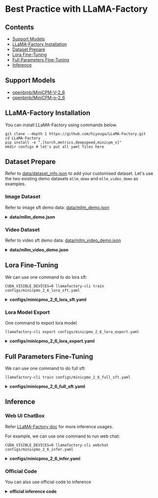 # Best Practice with LLaMA-Factory

## Contents <!-- omit in toc -->

- [Support Models](#Support-Models)
- [LLaMA-Factory Installation](#LLaMA-Factory-Installation)
- [Dataset Prepare](#Dataset-Prepare)
- [Lora Fine-Tuning](#Lora-Fine-Tuning)
- [Full Parameters Fine-Tuning](#Full-Parameters-Fine-Tuning)
- [Inference](#Inference)

## Support Models
* [openbmb/MiniCPM-V-2_6](https://huggingface.co/openbmb/MiniCPM-V-2_6)
* [openbmb/MiniCPM-o-2_6](https://huggingface.co/openbmb/MiniCPM-o-2_6)

## LLaMA-Factory Installation

You can install LLaMA-Factory using commands below.

```
git clone --depth 1 https://github.com/hiyouga/LLaMA-Factory.git
cd LLaMA-Factory
pip install -e ".[torch,metrics,deepspeed,minicpm_v]"
mkdir configs # let's put all yaml files here 
```

## Dataset Prepare

Refer to [data/dataset_info.json](https://github.com/hiyouga/LLaMA-Factory/blob/main/data/dataset_info.json) to add your customised dataset. Let's use the two existing demo datasets `mllm_demo` and `mllm_video_demo` as examples.

### Image Dataset

Refer to image sft demo data: [data/mllm_demo.json](https://github.com/hiyouga/LLaMA-Factory/blob/main/data/mllm_demo.json)

<details>
  <summary>
    <b>data/mllm_demo.json</b>
  </summary>

```json
[
  {
    "messages": [
      {
        "content": "<image>Who are they?",
        "role": "user"
      },
      {
        "content": "They're Kane and Gretzka from Bayern Munich.",
        "role": "assistant"
      },
      {
        "content": "What are they doing?",
        "role": "user"
      },
      {
        "content": "They are celebrating on the soccer field.",
        "role": "assistant"
      }
    ],
    "images": [
      "mllm_demo_data/1.jpg"
    ]
  },
  {
    "messages": [
      {
        "content": "<image>Who is he?",
        "role": "user"
      },
      {
        "content": "He's Thomas Muller from Bayern Munich.",
        "role": "assistant"
      },
      {
        "content": "Why is he on the ground?",
        "role": "user"
      },
      {
        "content": "Because he's sliding on his knees to celebrate.",
        "role": "assistant"
      }
    ],
    "images": [
      "mllm_demo_data/2.jpg"
    ]
  },
  {
    "messages": [
      {
        "content": "<image>Please describe this image",
        "role": "user"
      },
      {
        "content": "Chinese astronaut Gui Haichao is giving a speech.",
        "role": "assistant"
      },
      {
        "content": "What has he accomplished?",
        "role": "user"
      },
      {
        "content": "He was appointed to be a payload specialist on Shenzhou 16 mission in June 2022, thus becoming the first Chinese civilian of Group 3 in space on 30 May 2023. He is responsible for the on-orbit operation of space science experimental payloads.",
        "role": "assistant"
      }
    ],
    "images": [
      "mllm_demo_data/3.jpg"
    ]
  }
]
```

</details>


### Video Dataset

Refer to video sft demo data: [data/mllm_video_demo.json](https://github.com/hiyouga/LLaMA-Factory/blob/main/data/mllm_video_demo.json)

<details>
  <summary>
    <b>data/mllm_video_demo.json</b>
  </summary>

```json
[
  {
    "messages": [
      {
        "content": "<video>Why is this video funny?",
        "role": "user"
      },
      {
        "content": "Because a baby is reading, and he is so cute!",
        "role": "assistant"
      }
    ],
    "videos": [
      "mllm_demo_data/1.mp4"
    ]
  },
  {
    "messages": [
      {
        "content": "<video>What is she doing?",
        "role": "user"
      },
      {
        "content": "She is cooking.",
        "role": "assistant"
      }
    ],
    "videos": [
      "mllm_demo_data/2.avi"
    ]
  },
  {
    "messages": [
      {
        "content": "<video>What's in the video?",
        "role": "user"
      },
      {
        "content": "A baby is playing in the living room.",
        "role": "assistant"
      }
    ],
    "videos": [
      "mllm_demo_data/3.mp4"
    ]
  }
]
```

</details>


## Lora Fine-Tuning

We can use one command to do lora sft:

```shell
CUDA_VISIBLE_DEVICES=0 llamafactory-cli train configs/minicpmo_2_6_lora_sft.yaml
```

<details>
  <summary>
    <b>configs/minicpmo_2_6_lora_sft.yaml</b>
  </summary>

```yaml
### model
model_name_or_path: openbmb/MiniCPM-o-2_6 # MiniCPM-o-2_6 MiniCPM-V-2_6
trust_remote_code: true

### method
stage: sft
do_train: true
finetuning_type: lora
lora_target: q_proj,v_proj

### dataset
dataset: mllm_demo # mllm_demo mllm_video_demo
template: minicpm_v
cutoff_len: 3072
max_samples: 1000
overwrite_cache: true
preprocessing_num_workers: 16

### output
output_dir: saves/minicpmo_2_6/lora/sft
logging_steps: 1
save_steps: 100
plot_loss: true
overwrite_output_dir: true
save_total_limit: 10

### train
per_device_train_batch_size: 2
gradient_accumulation_steps: 1
learning_rate: 1.0e-5
num_train_epochs: 20.0
lr_scheduler_type: cosine
warmup_ratio: 0.1
bf16: true
ddp_timeout: 180000000
save_only_model: true

### eval
do_eval: false
```

</details>

### Lora Model Export

One command to export lora model

```shell
llamafactory-cli export configs/minicpmo_2_6_lora_export.yaml
```

<details>
  <summary>
    <b>configs/minicpmo_2_6_lora_export.yaml</b>
  </summary>

```yaml
### model
model_name_or_path: openbmb/MiniCPM-o-2_6 # MiniCPM-o-2_6 MiniCPM-V-2_6
adapter_name_or_path: saves/minicpmo_2_6/lora/sft
template: minicpm_v
finetuning_type: lora
trust_remote_code: true

### export
export_dir: models/minicpmo_2_6_lora_sft
export_size: 2
export_device: cpu
export_legacy_format: false
```

</details>

## Full Parameters Fine-Tuning

We can use one command to do full sft:

```shell
llamafactory-cli train configs/minicpmo_2_6_full_sft.yaml
```

<details>
  <summary>
    <b>configs/minicpmo_2_6_full_sft.yaml</b>
  </summary>

```yaml
### model
model_name_or_path: openbmb/MiniCPM-o-2_6 # MiniCPM-o-2_6 MiniCPM-V-2_6
trust_remote_code: true
freeze_vision_tower: true
print_param_status: true
flash_attn: fa2

### method
stage: sft
do_train: true
finetuning_type: full
deepspeed: configs/deepspeed/ds_z2_config.json

### dataset
dataset: mllm_demo # mllm_demo mllm_video_demo
template: minicpm_v
cutoff_len: 3072
max_samples: 1000
overwrite_cache: true
preprocessing_num_workers: 16

### output
output_dir: saves/minicpmo_2_6/full/sft
logging_steps: 1
save_steps: 100
plot_loss: true
overwrite_output_dir: true
save_total_limit: 10

### train
per_device_train_batch_size: 2
gradient_accumulation_steps: 1
learning_rate: 1.0e-5
num_train_epochs: 20.0
lr_scheduler_type: cosine
warmup_ratio: 0.1
bf16: true
ddp_timeout: 180000000
save_only_model: true

### eval
do_eval: false
```
</details>

## Inference

### Web UI ChatBox

Refer [LLaMA-Factory doc](https://github.com/hiyouga/LLaMA-Factory/tree/main/examples#inferring-lora-fine-tuned-models) for more inference usages.

For example, we can use one command to run web chat:

```shell
CUDA_VISIBLE_DEVICES=0 llamafactory-cli webchat configs/minicpmo_2_6_infer.yaml
```

<details>
  <summary>
    <b>configs/minicpmo_2_6_infer.yaml</b>
  </summary>

```yaml
model_name_or_path: saves/minicpmo_2_6/full/sft
template: minicpm_v
infer_backend: huggingface
trust_remote_code: true
```
</details>

### Official Code
You can also use official code to inference

<details>
  <summary>
    <b>official inference code</b>
  </summary>
  
```python
# test.py
import torch
from PIL import Image
from transformers import AutoModel, AutoTokenizer

model_id = "saves/minicpmo_2_6/full/sft"
model = AutoModel.from_pretrained(model_id, trust_remote_code=True,
    attn_implementation='sdpa', torch_dtype=torch.bfloat16) # sdpa or flash_attention_2, no eager
model = model.eval().cuda()
tokenizer = AutoTokenizer.from_pretrained(model_id, trust_remote_code=True)

image = Image.open('data/mllm_demo_data/1.jpg').convert('RGB')
question = 'Who are they??'
msgs = [{'role': 'user', 'content': [image, question]}]

res = model.chat(
    image=None,
    msgs=msgs,
    tokenizer=tokenizer
)
print(res)
```

</details>